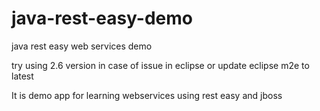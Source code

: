 # java-rest-easy-demo
java rest easy web services demo

try using 2.6 version in case of issue in eclipse or update eclipse m2e to latest

 
 It is demo app for learning webservices using rest easy and jboss 
